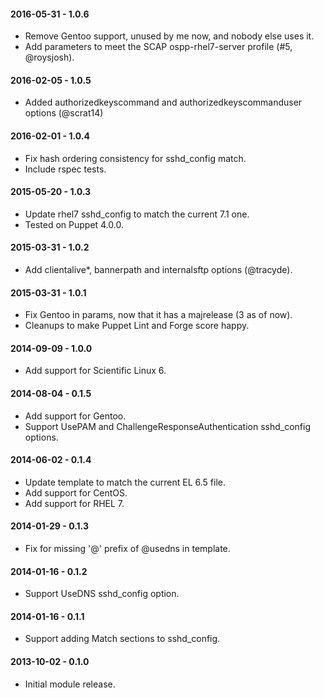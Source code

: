 #### 2016-05-31 - 1.0.6
* Remove Gentoo support, unused by me now, and nobody else uses it.
* Add parameters to meet the SCAP ospp-rhel7-server profile (#5, @roysjosh).

#### 2016-02-05 - 1.0.5
* Added authorizedkeyscommand and authorizedkeyscommanduser options (@scrat14)

#### 2016-02-01 - 1.0.4
* Fix hash ordering consistency for sshd_config match.
* Include rspec tests.

#### 2015-05-20 - 1.0.3
* Update rhel7 sshd_config to match the current 7.1 one.
* Tested on Puppet 4.0.0.

#### 2015-03-31 - 1.0.2
* Add clientalive*, bannerpath and internalsftp options (@tracyde).

#### 2015-03-31 - 1.0.1
* Fix Gentoo in params, now that it has a majrelease (3 as of now).
* Cleanups to make Puppet Lint and Forge score happy.

#### 2014-09-09 - 1.0.0
* Add support for Scientific Linux 6.

#### 2014-08-04 - 0.1.5
* Add support for Gentoo.
* Support UsePAM and ChallengeResponseAuthentication sshd_config options.

#### 2014-06-02 - 0.1.4
* Update template to match the current EL 6.5 file.
* Add support for CentOS.
* Add support for RHEL 7.

#### 2014-01-29 - 0.1.3
* Fix for missing '@' prefix of @usedns in template.

#### 2014-01-16 - 0.1.2
* Support UseDNS sshd_config option.

#### 2014-01-16 - 0.1.1
* Support adding Match sections to sshd_config.

#### 2013-10-02 - 0.1.0
* Initial module release.

